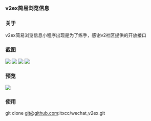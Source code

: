 ###  v2ex简易浏览信息

### 关于
v2ex简易浏览信息小程序出现是为了练手，感谢v2社区提供的开放接口
### 截图
![](http://img.itxcc.com/20190324140508_FBwbEq_IMG_0147.jpeg)
![](http://img.itxcc.com/20190324140514_sfElrk_IMG_0148.jpeg)
![](http://img.itxcc.com/20190324140525_1rJItg_IMG_0149.jpeg)
![](http://img.itxcc.com/20190324140530_MBUtLc_IMG_0150.jpeg)
### 预览
![](http://img.itxcc.com/20190324140819_Tiu8Uj_1553407655759.gif)

### 使用
git clone git@github.com:itxcc/wechat_v2ex.git

